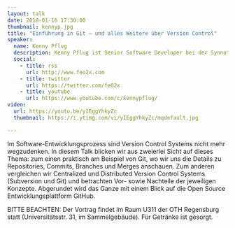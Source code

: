 ```yaml
---
layout: talk
date: 2018-01-16 17:30:00
thumbnail: kennyp.jpg
title: "Einführung in Git – und alles Weitere über Version Control"
speaker:
  name: Kenny Pflug
  description: Kenny Pflug ist Senior Software Developer bei der Synnotech AG und Doktorand an der Universität Regensburg. Dort forscht er an der Deserialisierung von komplexen Objektgraphen ohne den Einsatz von Data Transfer Objects. Seit 2009 entwickelt er im Microsoft .NET Umfeld und ist besonders interessiert in den Themen objektorientierte Design Patterns und Principles, Domain-Driven Design und Event-Architekturen, asynchrone Programmierung, Entwicklungsprozesse sowie Performanceoptimierung. Er ist Autor der Open Source Library Light.GuardClauses, mit der Methodenparameter einfach validiert werden können.
  social:
    - title: rss
      url: http://www.feo2x.com
    - title: twitter
      url: https://twitter.com/feO2x
    - title: youtube
      url: https://www.youtube.com/c/kennypflug/
video:
  url: https://youtu.be/yIEggYhkyZc
  thumbnail: https://i.ytimg.com/vi/yIEggYhkyZc/mqdefault.jpg

---
```

Im Software-Entwicklungsprozess sind Version Control Systems nicht mehr wegzudenken. In diesem Talk blicken wir aus zweierlei Sicht auf dieses Thema: zum einen praktisch am Beispiel von Git, wo wir uns die Details zu Repositories, Commits, Branches und Merges anschauen. Zum anderen vergleichen wir Centralized und Distributed Version Control Systems (Subversion und Git) und betrachten Vor- sowie Nachteile der jeweiligen Konzepte. Abgerundet wird das Ganze mit einem Blick auf die Open Source Entwicklungsplattform GitHub.

BITTE BEACHTEN: Der Vortrag findet im Raum U311 der OTH Regensburg statt (Universitätsstr. 31, im Sammelgebäude). Für Getränke ist gesorgt.